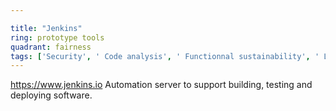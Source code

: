 ```yaml
---

title: "Jenkins"
ring: prototype tools
quadrant: fairness
tags: ['Security', ' Code analysis', ' Functionnal sustainability', ' Long-term usability']
---
```

https://www.jenkins.io
Automation server to support building, testing and deploying software.
